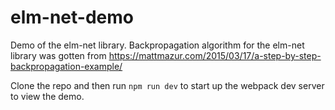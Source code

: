 # elm-net-demo

Demo of the elm-net library. Backpropagation algorithm for the elm-net library
was gotten from https://mattmazur.com/2015/03/17/a-step-by-step-backpropagation-example/

Clone the repo and then run `npm run dev` to start up the webpack dev server to view the demo.
